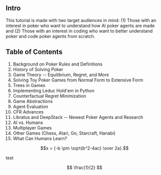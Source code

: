 ## Intro
This tutorial is made with two target audiences in mind: (1) Those with an interest in poker who want to understand how AI poker agents are made and (2) Those with an interest in coding who want to better understand poker and code poker agents from scratch. 

## Table of Contents
1. Background on Poker Rules and Definitions
2. History of Solving Poker
3. Game Theory -- Equilibrium, Regret, and More
4. Solving Toy Poker Games from Normal Form to Extensive Form
5. Trees in Games
6. Implementing Leduc Hold'em in Python
7. Counterfactual Regret Minimization
8. Game Abstractions
9. Agent Evaluation
10. CFR Advances
11. Libratus and DeepStack -- Newest Poker Agents and Research
12. AI vs. Humans
13. Multiplayer Games
14. Other Games (Chess, Atari, Go, Starcraft, Hanabi)
15. What Can Humans Learn?

$$x = {-b \pm \sqrt{b^2-4ac} \over 2a}.$$

test

$$
\frac{1}{2}
$$
